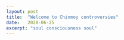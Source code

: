 ```yaml
---
layout: post
title:  "Welcome to Chinmoy controversies"
date:   2020-06-25
excerpt: "soul consciousness soul"
---
```


